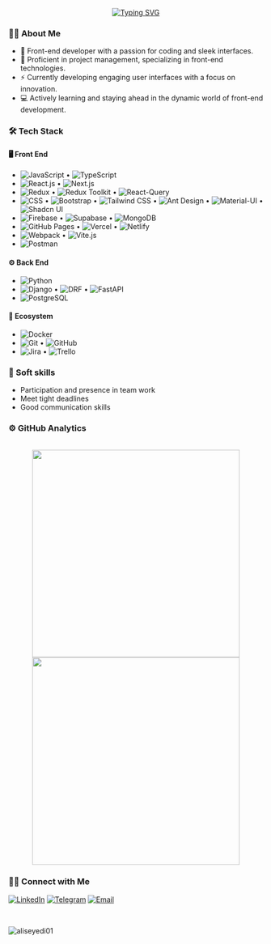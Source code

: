 <p align="center">
  <a align="center" href="https://git.io/typing-svg">
    <img src="https://readme-typing-svg.demolab.com?font=Fira+Code&pause=1000&width=435&lines=Welcome👋+To+My+Github+Page;Hello+I'm+Ali😎+ Seyedi;I'm+a+Front-End+Developer💻;With+Creative+Idea💎+and+Precision;Feel+Free+To+Explore🔍+My+Projects;" alt="Typing SVG" />
  </a>
</p>

### 👩‍💻 About Me

- 🚀 Front-end developer with a passion for coding and sleek interfaces.
- 🧠 Proficient in project management, specializing in front-end technologies.
- ⚡ Currently developing engaging user interfaces with a focus on innovation.
- 💻 Actively learning and staying ahead in the dynamic world of front-end development.

### 🛠 Tech Stack

#### 🖥 Front End

- ![JavaScript](https://img.shields.io/badge/-JavaScript-333333?style=flat&logo=javascript) • ![TypeScript](https://img.shields.io/badge/-TypeScript-333333?style=flat&logo=typescript)
- ![React.js](https://img.shields.io/badge/-React.js-333333?style=flat&logo=react) • ![Next.js](https://img.shields.io/badge/-Next.js-333333?style=flat&logo=next-dot-js)
- ![Redux](https://img.shields.io/badge/-Redux-333333?style=flat&logo=redux) • ![Redux Toolkit](https://img.shields.io/badge/-Redux_Toolkit-333333?style=flat&logo=redux) • ![React-Query](https://img.shields.io/badge/-React_Query-333333?style=flat&logo=react-query)
- ![CSS](https://img.shields.io/badge/-CSS-333333?style=flat&logo=css3) • ![Bootstrap](https://img.shields.io/badge/-Bootstrap-333333?style=flat&logo=bootstrap) • ![Tailwind CSS](https://img.shields.io/badge/-Tailwind_CSS-333333?style=flat&logo=tailwind-css) • ![Ant Design](https://img.shields.io/badge/-Ant_Design-333333?style=flat&logo=ant-design) • ![Material-UI](https://img.shields.io/badge/-Material_UI-333333?style=flat&logo=material-ui) • ![Shadcn UI](https://img.shields.io/badge/-Shadcn_UI-333333?style=flat)
- ![Firebase](https://img.shields.io/badge/-Firebase-333333?style=flat&logo=firebase) • ![Supabase](https://img.shields.io/badge/-Supabase-333333?style=flat) • ![MongoDB](https://img.shields.io/badge/-MongoDB-333333?style=flat&logo=mongodb)
- ![GitHub Pages](https://img.shields.io/badge/-GitHub_Pages-333333?style=flat&logo=github) • ![Vercel](https://img.shields.io/badge/-Vercel-333333?style=flat&logo=vercel) • ![Netlify](https://img.shields.io/badge/-Netlify-333333?style=flat&logo=netlify)
- ![Webpack](https://img.shields.io/badge/-Webpack-333333?style=flat&logo=webpack) • ![Vite.js](https://img.shields.io/badge/-Vite.js-333333?style=flat)
- ![Postman](https://img.shields.io/badge/-Postman-333333?style=flat&logo=postman)

#### ⚙️ Back End

- ![Python](https://img.shields.io/badge/-Python-333333?style=flat&logo=python)
- ![Django](https://img.shields.io/badge/-Django-333333?style=flat&logo=django) • ![DRF](https://img.shields.io/badge/-DRF-333333?style=flat&logo=django) • ![FastAPI](https://img.shields.io/badge/-FastAPI-333333?style=flat&logo=fastapi)
- ![PostgreSQL](https://img.shields.io/badge/-PostgreSQL-333333?style=flat&logo=postgresql)

#### 🎡 Ecosystem


-  ![Docker](https://img.shields.io/badge/-Docker-333333?style=flat&logo=docker)
-  ![Git](https://img.shields.io/badge/-Git-333333?style=flat&logo=git) • ![GitHub](https://img.shields.io/badge/-GitHub-333333?style=flat&logo=github)
-  ![Jira](https://img.shields.io/badge/-Jira-333333?style=flat&logo=jira) • ![Trello](https://img.shields.io/badge/-Trello-333333?style=flat&logo=trello)

### 👔 Soft skills

- Participation and presence in team work
- Meet tight deadlines
- Good communication skills

### ⚙️  GitHub Analytics

<!-- most used Language -->
<div align=center>

<br>
  <a href="#" title="aliseyedi01">
    <img width="410" align="center" src="https://github-readme-stats.vercel.app/api/top-langs/?username=aliseyedi01&layout=compact&langs_count=8&theme=gruvbox&border_color=AFD41B&hide_border=true" />
  </a>

<!-- Github Stats -->
  <a href="#"  title="aliseyedi01">
    <img align="center" width="410" src="https://github-readme-stats.vercel.app/api?username=aliseyedi01&show_icons=true&theme=gruvbox&border_color=AFD41B&hide_border=true" />
  </a>
</div>

### 🤝🏻  Connect with Me

<a href="https://www.linkedin.com/in/aliseyedi01/"><img alt="LinkedIn" src="https://img.shields.io/badge/LinkedIn-0077B5?style=for-the-badge&logo=linkedin&logoColor=white"></a>
<a href="https://t.me/aliseyedi01"><img alt="Telegram" src="https://img.shields.io/badge/telegram-fff?style=for-the-badge&logo=telegram&logoColor=blue"></a>
<a href="https://mail.google.com/mail/u/0/?view=cm&fs=1&to=aliseyedi07@gmail.com1"><img alt="Email" src="https://img.shields.io/badge/Gmail-D14836?style=for-the-badge&logo=gmail&logoColor=white"></a>

<br>
<!-- Review Stats -->
<p align="left"> <img src="https://komarev.com/ghpvc/?username=aliseyedi01&label=Profile%20views&color=0e75b6&style=flat" alt="aliseyedi01" /> </p>
